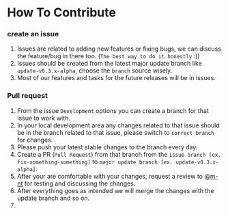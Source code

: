 # How To Contribute   
### create an issue   
1) Issues are related to adding new features or fixing bugs, we can discuss the feature/bug in there too. (```The best way to do it honestly``` :))   
2) Issues should be created from the latest major update branch like ```update-v0.3.x-alpha```, choose the ```branch``` source wisely.   
3) Most of our features and tasks for the future releases will be in issues.   
### Pull request   
1) From the issue ```Development``` options you can create a branch for that issue to work with.   
2) In your local development area any changes related to that issue should be in the branch related to that issue, please switch to ```correct branch``` for changes.   
3) Please push your latest stable changes to the branch every day.   
4) Create a PR (```Pull Request```) from that branch from the ```issue branch [ex. fix-something-something]``` to ```major update branch [ex. update-v0.3.x-alpha]```.   
5) After your are comfortable with your changes, request a review to [@m-nt](https://github.com/m-nt) for testing and discussing the changes.   
6) After everything goes as intended we will merge the changes with the update branch and so on.   
7) 
